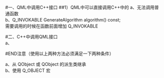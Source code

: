 #一、QML中调用C++接口
##1）QML中可以直接调用C++中的
a、无法调用普通函数  
b、Q_INVOKABLE GenerateAlgorithm algorithm() const;  
需要调用的时候在函数前面增加 Q_INVOKABLE
  
  
  
#二、C++中调用QML接口  
a、
















#END注意（使用以上两种方法必须满足一下两种条件）
    
a、从 QObject 或 QObject 的派生类继承  
b、使用 Q_OBJECT 宏